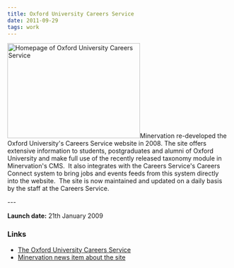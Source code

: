 ```yaml
---
title: Oxford University Careers Service
date: 2011-09-29
tags: work
---
```

<p><img src="/assets/images/oxac.png" alt="Homepage of  Oxford University Careers Service" width="300" height="215" />Minervation re-developed the Oxford University's Careers Service website in 2008. The site offers extensive information to students, postgraduates and alumni of Oxford University and make full use of the recently released taxonomy module in Minervation's CMS.  It also integrates with the Careers Service's Careers Connect system to bring jobs and events feeds from this system directly into the website.  The site is now maintained and updated on a daily basis by the staff at the Careers Service.</p>
---

<p><strong>Launch date:</strong> 21th January 2009</p>
<h3>Links</h3>
<ul>
<li><a href="http://www.careers.ox.ac.uk/">The Oxford University Careers Service</a></li>
<li><a href="http://www.minervation.com/phaedrus-helps-oxford-graduates-find-jobs/">Minervation news item about the site</a></li>
</ul>